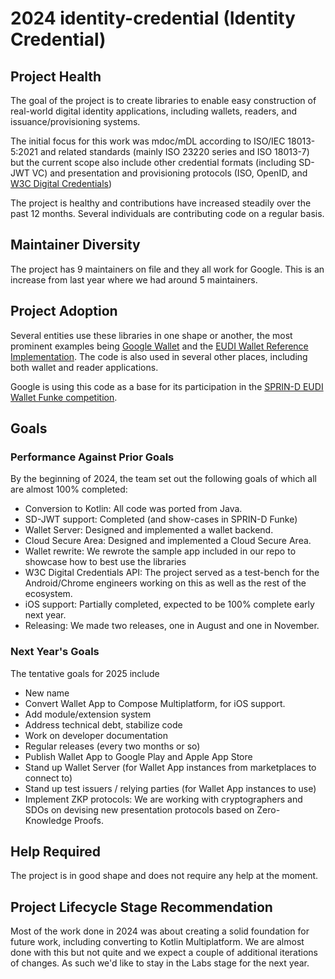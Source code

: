 # 2024 identity-credential (Identity Credential)

## Project Health

The goal of the project is to create libraries to enable easy construction
of real-world digital identity applications, including wallets, readers, and
issuance/provisioning systems.

The initial focus for this work was mdoc/mDL according to ISO/IEC 18013-5:2021
and related standards (mainly ISO 23220 series and ISO 18013-7) but the
current scope also include other credential formats (including SD-JWT VC)
and presentation and provisioning protocols (ISO, OpenID, and
[W3C Digital Credentials](https://wicg.github.io/digital-credentials/))

The project is healthy and contributions have increased steadily over the
past 12 months. Several individuals are contributing code on a regular
basis.

## Maintainer Diversity

The project has 9 maintainers on file and they all work for Google. This is
an increase from last year where we had around 5 maintainers.

## Project Adoption

Several entities use these libraries in one shape or another, the most
prominent examples being [Google Wallet](https://wallet.google/) and the
[EUDI Wallet Reference Implementation](https://github.com/eu-digital-identity-wallet/.github/blob/main/profile/reference-implementation.md).
The code is also used in several other places, including both wallet and
reader applications.

Google is using this code as a base for its participation in the
[SPRIN-D EUDI Wallet Funke competition](https://www.sprind.org/en/impulses/challenges/eudi-wallet-prototypes).

## Goals

### Performance Against Prior Goals

By the beginning of 2024, the team set out the following goals of which all
are almost 100% completed:

- Conversion to Kotlin: All code was ported from Java.
- SD-JWT support: Completed (and show-cases in SPRIN-D Funke)
- Wallet Server: Designed and implemented a wallet backend.
- Cloud Secure Area: Designed and implemented a Cloud Secure Area.
- Wallet rewrite: We rewrote the sample app included in our repo to showcase how to best use the libraries
- W3C Digital Credentials API: The project served as a test-bench for the Android/Chrome engineers working on this as well as the rest of the ecosystem.
- iOS support: Partially completed, expected to be 100% complete early next year.
- Releasing: We made two releases, one in August and one in November.

### Next Year's Goals

The tentative goals for 2025 include

- New name
- Convert Wallet App to Compose Multiplatform, for iOS support.
- Add module/extension system
- Address technical debt, stabilize code
- Work on developer documentation
- Regular releases (every two months or so)
- Publish Wallet App to Google Play and Apple App Store
- Stand up Wallet Server (for Wallet App instances from marketplaces to connect to)
- Stand up test issuers / relying parties (for Wallet App instances to use)
- Implement ZKP protocols: We are working with cryptographers and SDOs on devising new presentation protocols based on Zero-Knowledge Proofs.

## Help Required

The project is in good shape and does not require any help at the moment.

## Project Lifecycle Stage Recommendation

Most of the work done in 2024 was about creating a solid foundation for
future work, including converting to Kotlin Multiplatform. We are almost
done with  this but not quite and we expect a couple of additional iterations
of changes. As such we'd like to stay in the Labs stage for the next year.
